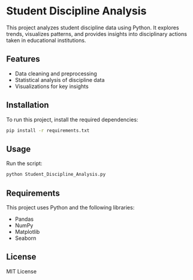 # Student Discipline Analysis

This project analyzes student discipline data using Python. It explores trends, visualizes patterns, and provides insights into disciplinary actions taken in educational institutions.

## Features
- Data cleaning and preprocessing
- Statistical analysis of discipline data
- Visualizations for key insights

## Installation
To run this project, install the required dependencies:

```bash
pip install -r requirements.txt
```

## Usage
Run the script:

```bash
python Student_Discipline_Analysis.py
```

## Requirements
This project uses Python and the following libraries:

- Pandas
- NumPy
- Matplotlib
- Seaborn

## License
MIT License

